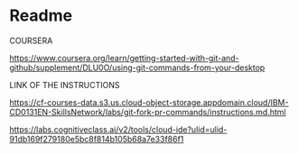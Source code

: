 # Readme

COURSERA

https://www.coursera.org/learn/getting-started-with-git-and-github/supplement/DLU0O/using-git-commands-from-your-desktop


LINK OF THE INSTRUCTIONS

https://cf-courses-data.s3.us.cloud-object-storage.appdomain.cloud/IBM-CD0131EN-SkillsNetwork/labs/git-fork-pr-commands/instructions.md.html

https://labs.cognitiveclass.ai/v2/tools/cloud-ide?ulid=ulid-91db169f279180e5bc8f814b105b68a7e33f86f1

